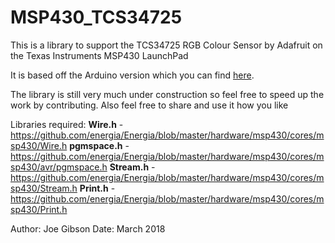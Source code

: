 # MSP430_TCS34725
This is a library to support the TCS34725 RGB Colour Sensor by Adafruit on the Texas Instruments MSP430 LaunchPad

It is based off the Arduino version which you can find [here](https://github.com/adafruit/Adafruit_TCS34725).

The library is still very much under construction so feel free to speed up the work by contributing. Also feel free to share and use it how you like

Libraries required:
**Wire.h** - https://github.com/energia/Energia/blob/master/hardware/msp430/cores/msp430/Wire.h
**pgmspace.h** - https://github.com/energia/Energia/blob/master/hardware/msp430/cores/msp430/avr/pgmspace.h
**Stream.h** - https://github.com/energia/Energia/blob/master/hardware/msp430/cores/msp430/Stream.h
**Print.h** - https://github.com/energia/Energia/blob/master/hardware/msp430/cores/msp430/Print.h

Author: Joe Gibson
Date: March 2018
